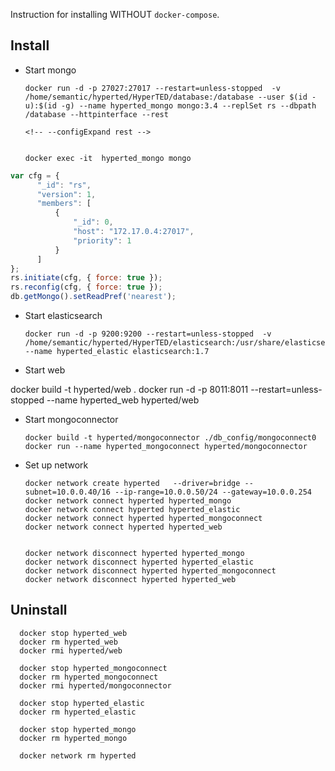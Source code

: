 Instruction for installing WITHOUT `docker-compose`.

## Install


- Start mongo

      docker run -d -p 27027:27017 --restart=unless-stopped  -v /home/semantic/hyperted/HyperTED/database:/database --user $(id -u):$(id -g) --name hyperted_mongo mongo:3.4 --replSet rs --dbpath /database --httpinterface --rest

      <!-- --configExpand rest -->


      docker exec -it  hyperted_mongo mongo

```js
var cfg = {
      "_id": "rs",
      "version": 1,
      "members": [
          {
              "_id": 0,
              "host": "172.17.0.4:27017",
              "priority": 1
          }
      ]
};
rs.initiate(cfg, { force: true });
rs.reconfig(cfg, { force: true });
db.getMongo().setReadPref('nearest');
```

- Start elasticsearch

      docker run -d -p 9200:9200 --restart=unless-stopped  -v /home/semantic/hyperted/HyperTED/elasticsearch:/usr/share/elasticsearch/data --name hyperted_elastic elasticsearch:1.7


- Start web

docker build -t hyperted/web .
docker run -d -p 8011:8011 --restart=unless-stopped --name hyperted_web hyperted/web


- Start mongoconnector

      docker build -t hyperted/mongoconnector ./db_config/mongoconnect0
      docker run --name hyperted_mongoconnect hyperted/mongoconnector

- Set up network

      docker network create hyperted   --driver=bridge --subnet=10.0.0.40/16 --ip-range=10.0.0.50/24 --gateway=10.0.0.254
      docker network connect hyperted hyperted_mongo
      docker network connect hyperted hyperted_elastic
      docker network connect hyperted hyperted_mongoconnect
      docker network connect hyperted hyperted_web


      docker network disconnect hyperted hyperted_mongo
      docker network disconnect hyperted hyperted_elastic
      docker network disconnect hyperted hyperted_mongoconnect
      docker network disconnect hyperted hyperted_web

## Uninstall

      docker stop hyperted_web
      docker rm hyperted_web
      docker rmi hyperted/web

      docker stop hyperted_mongoconnect
      docker rm hyperted_mongoconnect
      docker rmi hyperted/mongoconnector

      docker stop hyperted_elastic
      docker rm hyperted_elastic

      docker stop hyperted_mongo
      docker rm hyperted_mongo

      docker network rm hyperted
